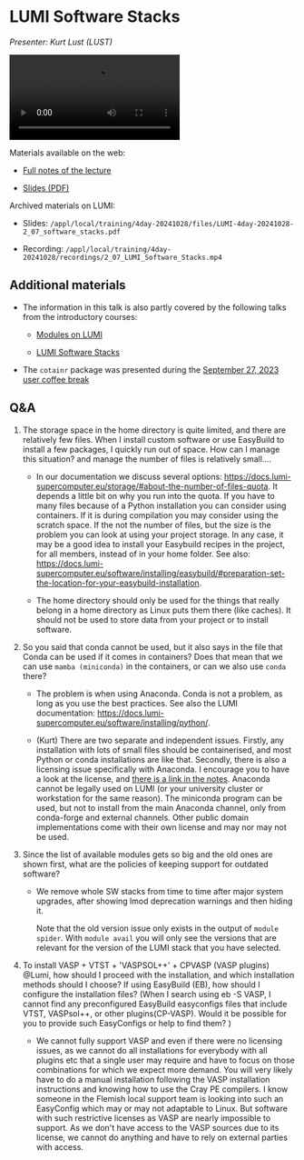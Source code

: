 # LUMI Software Stacks

*Presenter: Kurt Lust (LUST)*

<video src="https://462000265.lumidata.eu/4day-20241028/recordings/2_07_LUMI_Software_Stacks.mp4" controls="controls">
</video>

<!--
Course materials will be provided during the course.
-->

Materials available on the web:

-   [Full notes of the lecture](notes_2_07_LUMI_Software_Stacks.md)

-   [Slides (PDF)](https://462000265.lumidata.eu/4day-20241028/files/LUMI-4day-20241028-2_07_software_stacks.pdf)

Archived materials on LUMI:

-   Slides: `/appl/local/training/4day-20241028/files/LUMI-4day-20241028-2_07_software_stacks.pdf`

-   Recording: `/appl/local/training/4day-20241028/recordings/2_07_LUMI_Software_Stacks.mp4`


## Additional materials

-   The information in this talk is also partly covered by the following talks from the introductory courses:

     -   [Modules on LUMI](../2day-20240502/extra_04_Modules/.md)

     -   [LUMI Software Stacks](../2day-20240502/extra_05_Software_stacks.md)

-   The `cotainr` package was presented during the
    [September 27, 2023 user coffee break](https://lumi-supercomputer.github.io/LUMI-training-materials/User-Coffee-Breaks/20230927-user-coffee-break-cotainr/)


## Q&A

1.  The storage space in the home directory is quite limited, and there are relatively 
    few files. When I install custom software or use EasyBuild to install a few packages, 
    I quickly run out of space. How can I manage this situation? and manage the 
    number of files is relatively small....

    -   In our documentation we discuss several options: 
        https://docs.lumi-supercomputer.eu/storage/#about-the-number-of-files-quota. 
        It depends a little bit on why you run into the quota. If you have to many files 
        because of a Python installation you can consider using containers. 
        If it is during compilation you may consider using the scratch space. 
        If the not the number of files, but the size is the problem you can look at using 
        your project storage. 
        In any case, it may be a good idea to install your Easybuild recipes in the project, 
        for all members, instead of in your home folder. 
        See also: https://docs.lumi-supercomputer.eu/software/installing/easybuild/#preparation-set-the-location-for-your-easybuild-installation. 

    -   The home directory should only be used for the things that really belong in a home
        directory as Linux puts them there (like caches). It should not be used to store 
        data from your project or to install software.

2.  So you said that conda cannot be used, but it also says in the file that Conda can be used if it comes in containers? Does that mean that we can use `mamba (miniconda)` in the containers, or can we also use `conda` there?

    -   The problem is when using Anaconda. Conda is not a problem, as long as you use the best practices. See also the LUMI documentation: https://docs.lumi-supercomputer.eu/software/installing/python/. 

    -   (Kurt) There are two separate and independent issues. Firstly,  any installation with lots of small files should be containerised, and most Python or conda installations are like that. Secondly, there is also a licensing issue specifically with Anaconda. I encourage you to have a look at the license, and [there is a link in the notes](notes_2_07_LUMI_Software_Stacks.md#software-policies). Anaconda cannot be legally used on LUMI (or your university cluster or workstation for the same reason). The miniconda program can be used, but not to install from the main Anaconda channel, only from conda-forge and external channels. Other public domain implementations come with their own license and may nor may not be used.

3.  Since the list of available modules gets so big and the old ones are shown first, what are the policies of keeping support for outdated software?

    -   We remove whole SW stacks from time to time after major system upgrades, after showing lmod deprecation warnings and then hiding it. 
  
        Note that the old version issue only exists in the output of `module spider`. With `module avail` you will
        only see the versions that are relevant for the version of the LUMI stack that you have selected.
    
4.  To install VASP + VTST + 'VASPSOL++' + CPVASP (VASP plugins) @Lumi, how should I proceed with the installation, and which installation methods should I choose? If using EasyBuild (EB), how should I configure the installation files?
(When I search using eb -S VASP, I cannot find any preconfigured EasyBuild easyconfigs files that include VTST, VASPsol++, or other plugins(CP-VASP). Would it be possible for you to provide such EasyConfigs or help to find them? )

    -   We cannot fully support VASP and even if there were no licensing issues, as we cannot do all installations for everybody with all plugins etc that a single user may require and have to focus on those combinations for which we expect more demand. You will very likely have to do a manual installation following the VASP installation instructions and knowing how to use the Cray PE compilers. I know someone in the Flemish local support team is looking into such an EasyConfig which may or may not adaptable to Linux. But software with such restrictive licenses as VASP are nearly impossible to support. As we don't have access to the VASP sources due to its license, we cannot do anything and have to rely on external parties with access.

